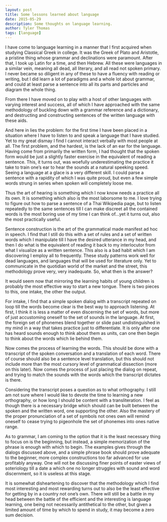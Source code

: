 ```yaml
---
layout: post
title: Some lessons learned about language
date: 2015-05-29
description: Some thoughts on language learning.
author: Tyler Thomas
tags: [language]
---
```


I have come to language learning in a manner that I first acquired when studying Classical Greek in college. It was the Greek of Plato and Aristotle, a pristine thing whose grammar and declinations were paramount. After that, I took up Latin for a time, and then Hebrew. All these were languages in a similar vein, meaning all dead, all literary, and all read not spoken primary.  I never became so diligent in any of these to have a fluency with reading or writing, but I did learn a lot of paradigms and a whole lot about grammar, and could at least parse a sentence into all its parts and particles and diagram the whole thing.

From there I have moved on to play with a host of other languages with varying interest and success, all of which I have approached with the same methodology of buckling down with a grammar reference and a dictionary, and destructing and constructing sentences of the written language with these aids.

And here in lies the problem: for the first time I have been placed in a situation where I have to listen to and speak a language that I have studied. Yet to my great dismay I find I cannot interact verbally with most people at all. The first problem, and the hardest, is the lack of an ear for the language. Having come from primarily the written form, I had thought that the spoken form would be just a slightly faster exercise in the equivalent of reading a sentence. This, it turns out, was woefully underestimating the practice it take to train one’s ear to hear the sounds at a natural speeking speed. Seeing a language at a glace is a very different skill. I could parse a sentence with a rapidity of which I was quite proud, but even a few simple words strung in series when spoken will completely loose me.

Thus the art of hearing is something which I now know needs a practice all its own. It is something which also is the most laborsome to me. I love trying to figure out how to parse a sentence of a Thai Wikipedia page, but to listen repeatedly to the same sentences till I can make discreet all the contained words is the most boring use of my time I can think of…yet it turns out, also the most practically useful.

Sentence construction is the art of the grammatical made manifest ad hoc in speech. I find that I still do this with a set of rules and a set of written words which I manipulate till I have the desired utterance in my head, and then I  do what is the equivalent of reading it back to my interlocutor from what I visualize as a written sentence. This also is a bad habit which I am discovering I employ all to frequently. These study patterns work well for dead languages, and languages that will be used for literature only. Yet to communicate in the quotidian world of the market and the street, this methodology prove very, very inadequate. So, what then is the answer?

It would seem now that mirroring the learning habits of young children is probably the most effective way to start a new tongue. There is two pieces to this, one intake, the other the output.

For intake, I find that a simple spoken dialog with a transcript repeated on loop till the words become clear is the best way to approach listening. At first, I think it is less a matter of even discerning the set of words, but more of just accustoming oneself to the set of sounds in the language. At first, the foreign set of phonemes blend together or slide past undistinguished in my mind in a way that takes practice just to differentiate. It is only after one has heard sounds enough to think about them as units, can one then begin to think about the words which lie behind them.

Now comes the process of learning the words. This should be done with a transcript of the spoken conversation and a translation of each word. There of course should also be a sentence level translation, but this should not include more than the most cursory level of grammatical dissection (more on this later). Now comes the process of just placing the dialog on repeat, and trying to match the sounds with the words which the transcript dictates is there.

Considering the transcript poses a question as to what orthography. I still am not sure where I would like to devote the time to learning a new orthography, or how long I should be content with a transliteration. I feel as though there is a necessary bridge which should can be built between the spoken and the written word, one supporting the other. Also the mastery of the proper pronunciation of a set of symbols not ones own will remind oneself to cease trying to pigeonhole the set of phonemes into ones native  range.

As to grammar, I am coming to the option that it is the least necessary thing to focus on is the beginning, but instead, a simple memorization of the phrase is enough with which to begin. The examples gives through the dialogs discussed above, and a simple phrase book should prove adequate to the beginner, more complex constructions too far advanced for use profitably anyway. One will not be discussing finer points of easter views of soteriology till a date a which one no longer struggles with sound and word discernment, so it is useless at this stage.

It is somewhat disheartening to discover that the methodology which I find most interesting and most rewarding turns out to also be the least effective for getting by in a country not one’s own. There will still be a battle in my head between the battle of the efficient and the interesting is language learning, one being not necessarily antithetical to the other, but given a limited amount of time by which to spend in study, it may become a zero sum decision.
